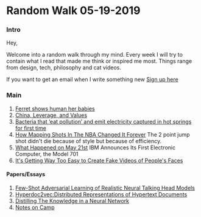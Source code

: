 # Random Walk 05-19-2019
### Intro
Hey,

Welcome into a random walk through my mind. Every week I will try to contain what I read that made me think or inspired me most. Things range from design, tech, philosophy and cat videos. 

If you want to get an email when I write something new [Sign up here](http://eepurl.com/cR7xeP)
### Main 
1. [Ferret shows human her babies](https://www.youtube.com/watch?v=OcCRZkeqFY8)
2. [China, Leverage, and Values](https://stratechery.com/2019/china-leverage-and-values/)
3. [Bacteria that ‘eat pollution’ and emit electricity captured in hot springs for first time](https://www.independent.co.uk/news/science/bacteria-electricity-pollution-hot-springs-yellowstone-national-park-a8812016.html)
4. [How Mapping Shots In The NBA Changed It Forever](https://fivethirtyeight.com/features/how-mapping-shots-in-the-nba-changed-it-forever/) The 2 point jump shot didn't die because of style but because of efficiency.
5. [What Happened on May 21st](https://www.computerhistory.org/tdih/may/21/) IBM Announces Its First Electronic Computer, the Model 701
6. [It's Getting Way Too Easy to Create Fake Videos of People's Faces](https://www.vice.com/en_us/article/qv7zkw/create-fake-videos-of-faces-samsung-ai-labs-algorithm)


#### Papers/Essays
1. [Few-Shot Adversarial Learning of Realistic Neural Talking Head Models](https://arxiv.org/pdf/1905.08233v1.pdf)
2. [Hyperdoc2vec:Distributed Representations of Hypertext Documents](https://jialonghan.com/wp-content/uploads/2018/04/hyperdoc2vec.pdf)
3. [Distilling The Knowledge in a Neural Network](https://arxiv.org/abs/1503.02531)
4. [Notes on Camp](https://monoskop.org/images/5/59/Sontag_Susan_1964_Notes_on_Camp.pdf)